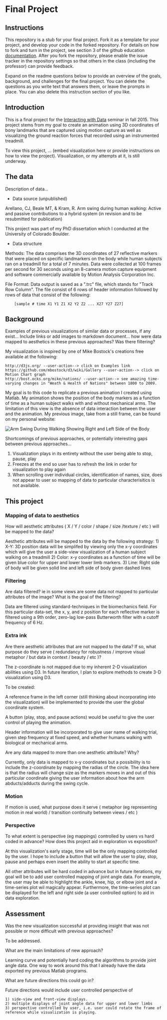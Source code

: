 # Final Project

## Instructions

This repository is a stub for your final project. Fork it as a template for your project, and develop your code in the forked repository. For details on how to fork and turn in the project, see section 3 of the github education  [documentation](https://education.github.com/guide/forks). After you fork the repository, please enable the issue tracker in the repository settings so that others in the class (including the professor) can provide feedback.

Expand on the readme questions below to provide an overview of the goals, background, and challenges for the final project. You can delete the questions as you write text that answers them, or leave the prompts in place. You can also delete this instruction section of you like.

## Introduction

This is a final project for the [Interacting with Data](https://github.com/Brown-BIOL2430-S04-Fall2015/syllabus) seminar in fall 2015. This project stems from my goal to create an animation using 3D coordinates of bony landmarks that are captured using motion capture as well as visualizing the ground reaction forces that recorded using an instrumented treadmill. 

To view this project, ... (embed visualization here or provide instructions on how to view the project). Visualization, or my attempts at it, is still underway.

## The data

Description of data...

- Data source (unpublished)

Arellano, CJ, Beale MT, & Kram, R. Arm swing during human walking: Active and passive contributions to a hybrid system (in revision and to be resubmitted for publication)

This project was part of my PhD dissertation which I conducted at the University of Colorado Boulder.

- Data structure

Methods: The data comprises the 3D coordinates of 27 reflective markers that were placed on specific landmarkers on the body while human subjects ran on a treadmill for a total of 7 minutes. Data were collected at 100 frames per second for 30 seconds using an 8-camera motion capture equipment and software commercially available by Motion Analysis Corporation Inc. 

File Format: Data output is saved as a ".trc" file, which stands for "Track Row Column". The file consist of 6 rows of header information followed by rows of data that consist of the following:
		
		[sample # time X1 Y1 Z1 X2 Y2 Z2 ... X27 Y27 Z27] 

## Background

Examples of previous visualizations of similar data or processes, if any exist... Include links or add images to markdown document... how were data mapped to aesthetics in these previous approaches? Was there filtering?

My visualization is inspired by one of Mike Bostock's creations free available at the following:  

	http://d3js.org/ --user-action--> click on Examples link
	https://github.com/mbostock/d3/wiki/Gallery --user-action--> click on Motion Chart graph
	http://bost.ocks.org/mike/nations/ --user-action--> see amazing time-varying changes in "Weath & Health of Nations" between 1800 to 2009.

My goal is to this code to replicate a previous animation I created using Matlab. My animation shows the position of the body markers as a function of time as a human subject walks with and without mechanical arms. The limitation of this view is the absence of data interaction between the user and the animation. My previous image, take from a still frame, can be found on my personal website:

<img src="http://christopherarellano.com/animations/walking_100-poster.jpg" alt="Arm Swing During Walking Showing Right and Left Side of the Body">
	

Shortcomings of previous approaches, or potentially interesting gaps between previous approaches...

1) Visualization plays in its entirety without the user being able to stop, pause, play
2) Freezes at the end so user has to refresh the link in order for visualization to play again
3) When scrolling over individual circles, identification of names, size, does not appear to user so mapping of data to particular characterisitics is not available.

## This project

### Mapping of data to aesthetics

How will aesthetic attributes ( X / Y / color / shape / size /texture / etc ) will be mapped to the data?

Aesthetic attributes will be mapped to the data by the following strategy:
	1) X-Y: 3D position data will be simplifed by viewing only the x-y coordinates which will give the user a side-view visualization of a human subject walking on a treadmill
	2) Color: x-y coordinates as a function of time will be given blue color for upper and lower lower limb markers. 
	3) Line: Right side of body will be given solid line and left side of body given dashed lines

### Filtering

Are data filtered? ie in some views are some data not mapped to particular attributes of the image? What is the goal of the filtering?

Data are filtered using standard-techniques in the biomechanics field. For this particular data-set, the x, y, and z position for each reflective marker is filtered using a 9th order, zero-lag low-pass Butterworth filter with a cutoff frequency of 6 Hz.

### Extra ink

Are there aesthetic attributes that are not mapped to the data? If so, what purpose do they serve ( redundancy for robustness / improve visual metaphor / but data in context / beauty / etc )?

The z-coordinate is not mapped due to my inherent 2-D visualization abilities using D3. In future iteration, I plan to explore methods to create 3-D visualization using D3.

To be created: 

A reference frame in the left corner (still thinking about incorporating into the visualization) will be implemented to provide the user the global coordinate system.

A button (play, stop, and pause actions) would be useful to give the user control of playing the animation.

Header information will be incorporated to give user name of walking trial, given step frequency at fixed speed, and whether humans walking with biological or mechanical arms.

Are any data mapped to more than one aesthetic attribute? Why?

Currently, only data is mapped to x-y coordinates but a possibility is to include the z-coordinate by mapping the radias of the circle. The idea here is that the radius will change size as the markers moves in and out of this particular coordinate giving the user information about how the arm abducts/adducts during the swing cycle.

### Motion

If motion is used, what purpose does it serve ( metaphor (eg representing motion in real world) / transition continuity between views / etc )

### Perspective

To what extent is perspective (eg mappings) controlled by users vs hard coded in advance? How does this project aid in exploration vs exposition?

At this visualization's early stage, time will be the only mapping controlled by the user. I hope to include a button that will allow the user to play, stop, pause and perhaps even insert the ability to start at specific time.

All other attributes will be hard coded in advance but in future iterations, my goal will be to add user controlled mapping of joint angle data. For example, the user may be able to highlight the ankle, knee, hip, or elbow joint and a time-series plot wil magically appear. Furthermore, the time-series plot can be displayed for the left and right side (a user controlled option) to aid in data exploration.

## Assessment

Was the new visualization successful at providing insight that was not possible or more difficult with previous approaches?

To be addressed. 

What are the main limitations of new approach?

Learning curve and potentially hard coding the algorithms to provide joint angle data. One way to work around this that I already have the data exported my previous Matlab programs.

What are future directions this could go in?

Future directions would include user controlled perspective of 
	
	1) side-view and front-view displays.
	2) multiple displays of joint angle data for upper and lower limbs
	3) perspective controlled by user, i.e. user could rotate the frame of reference while visualization is playing.


